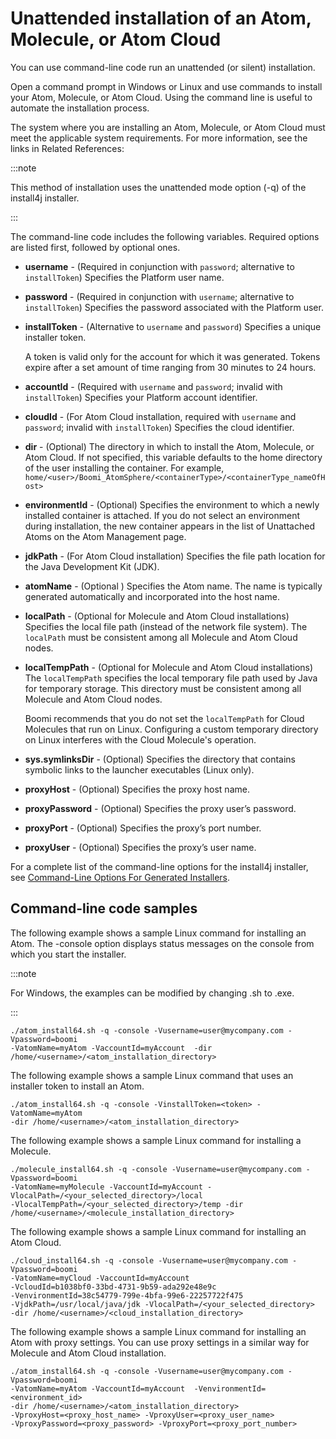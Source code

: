 # Unattended installation of an Atom, Molecule, or Atom Cloud 

<head>
  <meta name="guidename" content="Integration"/>
  <meta name="context" content="GUID-8e4eb1de-e2f9-40d1-888b-a9c25e395997"/>
</head>


You can use command-line code run an unattended (or silent) installation.

Open a command prompt in Windows or Linux and use commands to install your Atom, Molecule, or Atom Cloud. Using the command line is useful to automate the installation process.

The system where you are installing an Atom, Molecule, or Atom Cloud must meet the applicable system requirements. For more information, see the links in Related References:

:::note

This method of installation uses the unattended mode option (-q) of the install4j installer.

:::

The command-line code includes the following variables. Required options are listed first, followed by optional ones.

- **username** - (Required in conjunction with `password`; alternative to `installToken`) Specifies the Platform user name.
 
- **password** - (Required in conjunction with `username`; alternative to `installToken`) Specifies the password associated with the Platform user.

- **installToken** - (Alternative to `username` and `password`) Specifies a unique installer token.

  A token is valid only for the account for which it was generated. Tokens expire after a set amount of time ranging from 30 minutes to 24 hours.

- **accountId** - (Required with `username` and `password`; invalid with `installToken`) Specifies your Platform account identifier.

- **cloudId** - (For Atom Cloud installation, required with `username` and `password`; invalid with `installToken`) Specifies the cloud identifier.

- **dir** - (Optional) The directory in which to install the Atom, Molecule, or Atom Cloud. If not specified, this variable defaults to the home directory of the user installing the container. For example, `home/<user>/Boomi_AtomSphere/<containerType>/<containerType_nameOfHost>`

- **environmentId** - (Optional) Specifies the environment to which a newly installed container is attached. If you do not select an environment during installation, the new container appears in the list of Unattached Atoms on the Atom Management page.

- **jdkPath** - (For Atom Cloud installation) Specifies the file path location for the Java Development Kit (JDK).

- **atomName** - (Optional ) Specifies the Atom name. The name is typically generated automatically and incorporated into the host name.

- **localPath** - (Optional for Molecule and Atom Cloud installations) Specifies the local file path (instead of the network file system). The `localPath` must be consistent among all Molecule and Atom Cloud nodes.

- **localTempPath** - (Optional for Molecule and Atom Cloud installations) The `localTempPath` specifies the local temporary file path used by Java for temporary storage. This directory must be consistent among all Molecule and Atom Cloud nodes.

  Boomi recommends that you do not set the `localTempPath` for Cloud Molecules that run on Linux. Configuring a custom temporary directory on Linux interferes with the Cloud Molecule's operation.

- **sys.symlinksDir** - (Optional) Specifies the directory that contains symbolic links to the launcher executables (Linux only).

- **proxyHost** - (Optional) Specifies the proxy host name.

- **proxyPassword** - (Optional) Specifies the proxy user’s password.

- **proxyPort** - (Optional) Specifies the proxy’s port number.

- **proxyUser** - (Optional) Specifies the proxy’s user name.

For a complete list of the command-line options for the install4j installer, see [Command-Line Options For Generated Installers](http://resources.ej-technologies.com/install4j/help/doc/help.pdf).

## Command-line code samples 

The following example shows a sample Linux command for installing an Atom. The -console option displays status messages on the console from which you start the installer.

:::note

For Windows, the examples can be modified by changing .sh to .exe.

:::

```
./atom_install64.sh -q -console -Vusername=user@mycompany.com -Vpassword=boomi 
-VatomName=myAtom -VaccountId=myAccount  -dir /home/<username>/<atom_installation_directory>
```

The following example shows a sample Linux command that uses an installer token to install an Atom.

```
./atom_install64.sh -q -console -VinstallToken=<token> -VatomName=myAtom 
-dir /home/<username>/<atom_installation_directory>
```

The following example shows a sample Linux command for installing a Molecule.

```
./molecule_install64.sh -q -console -Vusername=user@mycompany.com -Vpassword=boomi 
-VatomName=myMolecule -VaccountId=myAccount -VlocalPath=/<your_selected_directory>/local 
-VlocalTempPath=/<your_selected_directory>/temp -dir /home/<username>/<molecule_installation_directory>
```

The following example shows a sample Linux command for installing an Atom Cloud.

```
./cloud_install64.sh -q -console -Vusername=user@mycompany.com -Vpassword=boomi 
-VatomName=myCloud -VaccountId=myAccount 
-VcloudId=b1038bf0-33bd-4731-9b59-ada292e48e9c
-VenvironmentId=38c54779-799e-4bfa-99e6-22257722f475 
-VjdkPath=/usr/local/java/jdk -VlocalPath=/<your_selected_directory> 
-dir /home/<username>/<cloud_installation_directory>
```

The following example shows a sample Linux command for installing an Atom with proxy settings. You can use proxy settings in a similar way for Molecule and Atom Cloud installation.

```
./atom_install64.sh -q -console -Vusername=user@mycompany.com -Vpassword=boomi 
-VatomName=myAtom -VaccountId=myAccount  -VenvironmentId=<environment_id>
-dir /home/<username>/<atom_installation_directory> 
-VproxyHost=<proxy_host_name> -VproxyUser=<proxy_user_name>
-VproxyPassword=<proxy_password> -VproxyPort=<proxy_port_number>
```